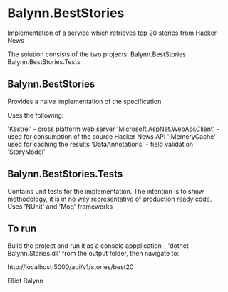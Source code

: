 # Balynn.BestStories

Implementation of a service which retrieves top 20 stories from Hacker News

The solution consists of the two projects:
Balynn.BestStories 
Balynn.BestStories.Tests

## Balynn.BestStories

Provides a naive implementation of the specification.  

Uses the following:

'Kestrel' - cross platform web server
'Microsoft.AspNet.WebApi.Client' - used for consumption of the source Hacker News API 
'IMemeryCache' - used for caching the results 
'DataAnnotations' - field validation 'StoryModel'

## Balynn.BestStories.Tests

Contains unit tests for the implementation. The intention is to show methodology, it is in no way representative of production ready code.   
Uses 'NUnit' and 'Moq' frameworks 

## To run

Build the project and run it as a console appplication - 'dotnet Balynn.Stories.dll' from the output folder, then navigate to: 
 
http://localhost:5000/api/v1/stories/best20


Elliot Balynn

